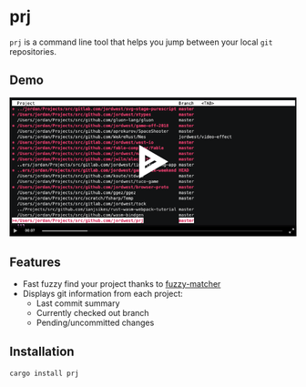 # prj

`prj` is a command line tool that helps you jump between your local `git` repositories.

## Demo

[![screenshot of demo](./doc/asciinema-screen.png)](https://asciinema.org/a/296118)

## Features

- Fast fuzzy find your project thanks to [fuzzy-matcher](https://github.com/lotabout/fuzzy-matcher)
- Displays git information from each project:
  - Last commit summary
  - Currently checked out branch
  - Pending/uncommitted changes

## Installation

```
cargo install prj
```
